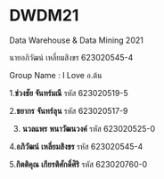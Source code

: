 # DWDM21
Data Warehouse &amp; Data Mining 2021

นายอภิวัฒน์ เหลี่ยมสิงขร 623020545-4

Group Name : I Love อ.ต้น

1.**ช่วงชัย จันทร์มณี**       รหัส 623020519-5

2.**ชยากร** **จันทร์ลุน**        รหัส 623020517-9

3. **นวลแพร** **พนาวัฒนวงค์**   รหัส 623020525-0

4.**อภิวัฒน์** **เหลี่ยมสิงขร**      รหัส 623020545-4

5.**กิตติคุณ** **เกียรติศักดิ์ศิริ**   รหัส 623020760-0
